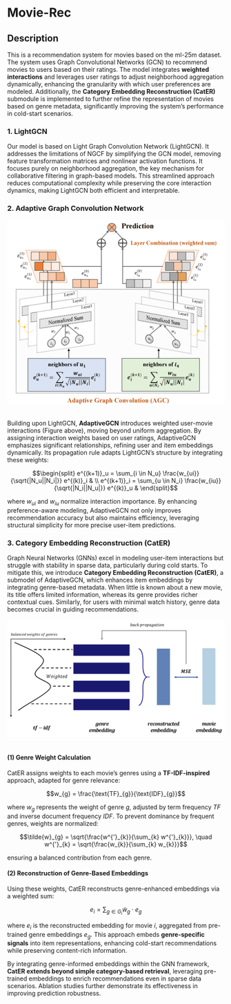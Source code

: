 # Movie-Rec


## Description

This is a recommendation system for movies based on the ml-25m dataset. The system uses Graph Convolutional Networks (GCN) to recommend movies to users based on their ratings.  The model integrates **weighted interactions** and leverages user ratings to adjust neighborhood aggregation dynamically, enhancing the granularity with which user preferences are modeled. Additionally, the **Category Embedding Reconstruction (CatER)** submodule is implemented to further refine the representation of movies based on genre metadata, significantly improving the system’s performance in cold-start scenarios.



### 1. LightGCN

Our model is based on Light Graph Convolution Network (LightGCN). It addresses the limitations of NGCF by simplifying the GCN model, removing feature transformation matrices and nonlinear activation functions. It focuses purely on neighborhood aggregation, the key mechanism for collaborative filtering in graph-based models. This streamlined approach reduces computational complexity while preserving the core interaction dynamics, making LightGCN both efficient and interpretable.

### 2. Adaptive Graph Convolution Network

<div align="center">
  <img src="imgs/pipeline1.png"/>
</div><br/>

Building upon LightGCN, **AdaptiveGCN** introduces weighted user-movie interactions (Figure above), moving beyond uniform aggregation. By assigning interaction weights based on user ratings, AdaptiveGCN emphasizes significant relationships, refining user and item embeddings dynamically. Its propagation rule adapts LightGCN’s structure by integrating these weights:

```math
\begin{split}
e^{(k+1)}_u = \sum_{i \in N_u} \frac{w_{ui}}{\sqrt{|N_u||N_i|}} e^{(k)}_i & \\
e^{(k+1)}_i = \sum_{u \in N_i} \frac{w_{iu}}{\sqrt{|N_i||N_u|}} e^{(k)}_u &
\end{split}
```


where $w_{ui}$ and $w_{iu}$ normalize interaction importance. By enhancing preference-aware modeling, AdaptiveGCN not only improves recommendation accuracy but also maintains efficiency, leveraging structural simplicity for more precise user-item predictions.

### 3. Category Embedding Reconstruction (CatER)

Graph Neural Networks (GNNs) excel in modeling user-item interactions but struggle with stability in sparse data, particularly during cold starts. To mitigate this, we introduce **Category Embedding Reconstruction (CatER)**, a submodel of AdaptiveGCN, which enhances item embeddings by integrating genre-based metadata. When little is known about a new movie, its title offers limited information, whereas its genre provides richer contextual cues. Similarly, for users with minimal watch history, genre data becomes crucial in guiding recommendations.

<div align="center">
  <img src="imgs/pipeline2.png"/>
</div><br/>

#### (1) Genre Weight Calculation

CatER assigns weights to each movie’s genres using a **TF-IDF-inspired** approach, adapted for genre relevance:

```math
w_{g} = \frac{\text{TF}_{g}}{\text{IDF}_{g}}
```

where $w_g$ represents the weight of genre $g$, adjusted by term frequency $TF$ and inverse document frequency $IDF$. To prevent dominance by frequent genres, weights are normalized:

```math
\tilde{w}_{g} = \sqrt{\frac{w^{'}_{k}}{\sum_{k} w^{'}_{k}}}, \quad w^{'}_{k} = \sqrt{\frac{w_{k}}{\sum_{k} w_{k}}}
```

ensuring a balanced contribution from each genre.

#### (2) Reconstruction of Genre-Based Embeddings

Using these weights, CatER reconstructs genre-enhanced embeddings via a weighted sum:

```math
e_{i} = \sum_{g \in G_i} \tilde{w}_{g} \cdot e_{g}
```

where $e_i$ is the reconstructed embedding for movie $i$, aggregated from pre-trained genre embeddings $e_g$. This approach embeds **genre-specific signals** into item representations, enhancing cold-start recommendations while preserving content-rich information.

By integrating genre-informed embeddings within the GNN framework, **CatER extends beyond simple category-based retrieval**, leveraging pre-trained embeddings to enrich recommendations even in sparse data scenarios. Ablation studies further demonstrate its effectiveness in improving prediction robustness.
